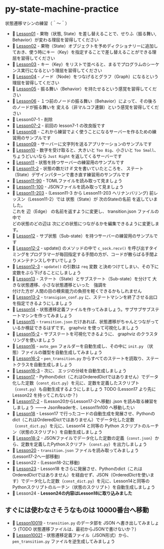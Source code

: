 # py-state-machine-practice

状態遷移マシンの練習（＾～＾）

* 📖 [Lesson01](./lesson01) - 果物（状態, State）を差し替えることで、せりふ（振る舞い, Behavior）が変わる理屈を習得してください
* 📖 [Lesson02](./lesson02) - 果物（State）オブジェクトを予めディクショナリーに追加しておき、使う時にキー（Key）を指定することで差し替えることができる理屈を習得してください
* 📖 [Lesson03](./lesson03) - キー（Key）をリストで並べると、まるでプログラムのシーケンス実行になるという理屈を習得してください
* 📖 [Lesson04](./lesson04) - ノード（Node）をつなげるとグラフ（Graph）になるという理屈を習得してください
* 📖 [Lesson05](./lesson05) - 振る舞い（Behavior）を持たせるという感覚を習得してください
* 📖 [Lesson06](./lesson06) - １つ前のノードの振る舞い（Behavior）によって、その後ろのノードが振る舞いを 変える（非マルコフ連鎖）という感覚を習得してください
* 📖 Lesson07-1 - 削除
* 📖 [Lesson07-2](./lesson07n2) - 前回の lesson7-1 の改良版です
* 📖 [Lesson08](./lesson08) - これから練習でよく使うことになるサーバーを作るための練習用のサンプルです
* 📖 [Lesson09](./lesson09) - サーバーに文字列を送るアプリケーションのサンプルです
* 📖 [Lesson10](./lesson10) - 数字を受け取ると、大きいと `Too Big`、小さいと `Too Small`、 ちょうどいいなら `Just Right` を返してくるサーバーです
* 📖 [Lesson11](./lesson11) - 状態を持つサーバーの練習用のサンプルです
* 📖 [Lesson11-2](./lesson11n2) - 状態の数だけ if 文を書いていたところを、 ステート（State）デザインパターンで書き直す練習用のサンプルです
* 📖 [Lesson11-90](./lesson11n90) - TOMLファイルを読み取って見ましょう
* 📖 [Lesson11-100](./lesson11n100) - JSONファイルを読み取って見ましょう
* 📖 [Lesson11-203](./lesson11n203) - (Lesson11-3 から Lesson11-203 へリナンバリング) 前レッスン（Lesson11-2）では 状態（State）が 次のStateの名前 を返していました。  
これを 辺（Edge） の名前を返すように変更し、 transition.json ファイルの中で  
どの状態のどの辺は 次にどの状態につながるかを編集できるように変更します。  
* 📖 [Lesson12](./lesson12) - サブ状態（Sub-state）を持つサーバーの練習用のサンプルです
* 📖 [Lesson12-2](./lesson12n2) - update() のメソッドの中で `c_sock.recv()` を呼び出すタイミングをプログラマーが毎回指定する手間の方が、コードが散らばる手間よりメンテナンスしやすいでしょう
* 📖 [Lesson12-3](./lesson12n3) - `update()` の引数は `req` 変数 と決めつけてしまい、その下に変数をぶら下げることにしましょう
* 📖 [Lesson13](./lesson13) - ステート（State）とサブステート（Sub-state）を分けて 大きな状態遷移、小さな状態遷移といった　強調を  
  付けた方が 人間の目の検索能力の負担を軽くできるかもしれません
* 📖 [Lesson13-2](./lesson13n2) - `transigion_conf.py` に、ステートマシンを終了させる出口を指定できるようにしましょう
* 📖 [Lesson14](./lesson14) - 状態遷移定義ファイルを作ってみましょう。サブサブサブステートマシンを作ってみましょう
* 📖 [Lesson15](./lesson15) - `transition.json` だけあれば、状態遷移がちゃんとつながっているか検証できるはずです。 graphviz を使って可視化しましょう
* 📖 [Lesson15-2](./lesson15n2) - サブステートを可視化できるように、 graphviz のクラスタリングを使いましょう
* 📖 [Lesson16](./lesson16) - `auto_gen` フォルダーを自動生成し、その中に `init.py` （状態）ファイルの雛型を自動生成してみましょう
* 📖 [Lesson16-2](./lesson16n2) - `pen_transition.py` からすべてのステートを読取り、ステートクラスを自動生成しましょう
* 📖 [Lesson16-3](./lesson16n3) - 次に、 エッジの分岐を自動生成しましょう
* 📖 [Lesson17](./lesson17) - Pythonのdict（これはOrderedDictではありません）でデータ化した定数（`const_dict.py`）を元に、定数を定義したスクリプト（`const.py`）も自動生成するようにしましょう TODO (Lesson17 より先に Lesson22 を持ってこれないか？)
* 📖 [Lesson17-2](./lesson17n2) - (Lesson20からLesson17-2へ移動) .json を読み取る練習をしましょう ---> JsonReaderを、Lesson11n100 へ移動したい
* 📖 [Lesson18](./lesson18) - Lesson17 で行ったコードの自動生成を発展させ、Pythonのdict（これはOrderedDictではありません）でデータ化した定数（`const_dict.py`）を元に、Lesson14 と同等の Python スクリプトのルーチン（状態のスクリプト）を自動生成しましょう
* 📖 [Lesson18-2](./lesson18n2) - JSONファイルでデータ化した定数の定義（`const.json`）から、定数を定義したPythonスクリプト（`const.py`）を出力しましょう
* 📖 [Lesson20](./lesson20) - `transition.json` ファイルを読み取ってみましょう (Lesson17-2へ一部移動)
* 📖 Lesson22 - (Lesson18-2に移動)
* 📖 [Lesson23](./lesson23) - Lesson18 をさらに発展させ、Pythonのdict（これはOrderedDictではありません）を経由せず、JSON（OrderedDictを使います）でデータ化した定数（`const_dict.py`）を元に、Lesson14と同等のPythonスクリプトのルーチン（状態のスクリプト）を自動生成しましょう
* 📖 Lesson24 - **Lesson24の内容はLesson18に取り込みました**

## すぐには使わなさそうなものは 10000番台へ移動

* 📖 [Lesson10019](./lesson10019) - `transition.py` のデータ部を JSON へ書き出してみましょう (TODO 状態遷移ファイルは、最初からJSONで書けないか？)
* 📖 [Lesson10021](./lesson10021) - 状態遷移定義ファイル（JSON形式）から、 `pen_transition.py` ファイルを逆生成してみましょう
